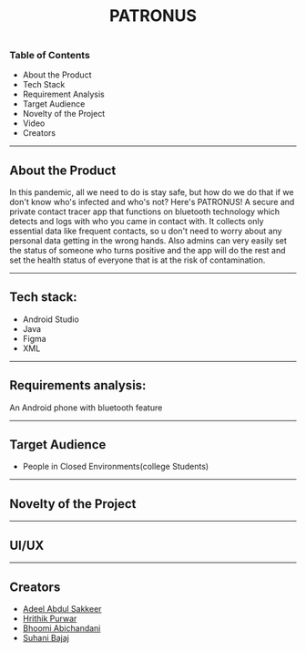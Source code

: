 <h1 align="center">
 PATRONUS
 </h1>
<p align="center">
<img src="">
</p>

### Table of Contents
* About the Product
* Tech Stack
* Requirement Analysis
* Target Audience
* Novelty of the Project
* Video
* Creators
__________
## About the Product
In this pandemic, all we need to do is stay safe, but how do we do that if we don't know who's infected and who's not?
Here's PATRONUS! 
A secure and private contact tracer app that functions on bluetooth technology which detects and logs with who you came in contact with. It collects only essential data like frequent contacts, so u don't need to worry about any personal data getting in the wrong hands. Also admins can very easily set the status of someone who turns positive and the app will do the rest and set the health status of everyone that is at the risk of contamination.
_________
## Tech stack:
* Android Studio
* Java
* Figma
* XML
____________
## Requirements analysis:
An Android phone with bluetooth feature
____________
## Target Audience
* People in Closed Environments(college Students)

________
## Novelty of the Project

_______
## UI/UX


___
## Creators
* [Adeel Abdul Sakkeer](https://github.com/ade3l) 
* [Hrithik Purwar](https://github.com/hrithikpurwar)
* [Bhoomi Abichandani](https://github.com/bhoomi0242)
* [Suhani Bajaj](https://github.com/SuhaniBajaj-23)
